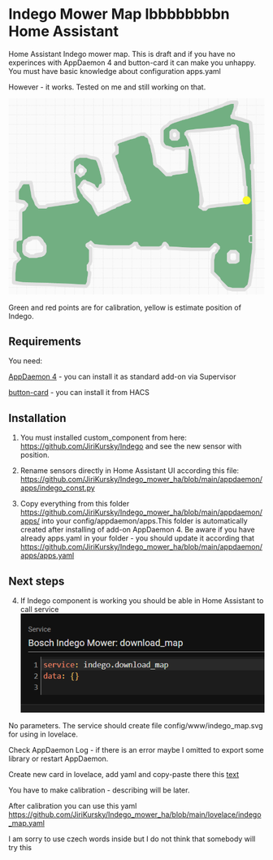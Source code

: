 # Indego Mower Map Ibbbbbbbbn Home Assistant 
Home Assistant Indego mower map. This is draft and if you have no experinces with AppDaemon 4 and button-card it can make you unhappy. You must have basic knowledge about configuration apps.yaml

However - it works. Tested on me and still working on that.

![Map example](/doc/m1-map.png)

Green and red points are for calibration, yellow is estimate position of Indego.
## Requirements
You need:

[AppDaemon 4](https://github.com/hassio-addons/addon-appdaemon) - you can install it as standard add-on via Supervisor

[button-card](https://github.com/custom-cards/button-card) - you can install it from HACS

## Installation

1. You must installed custom_component from here: https://github.com/JiriKursky/Indego and see the new sensor with position.

2. Rename sensors directly in Home Assistant UI according this file: https://github.com/JiriKursky/Indego_mower_ha/blob/main/appdaemon/apps/indego_const.py 

3. Copy everything from this folder https://github.com/JiriKursky/Indego_mower_ha/blob/main/appdaemon/apps/ into your config/appdaemon/apps.This folder is automatically created after installing of add-on AppDaemon 4. Be aware if you have already apps.yaml in your folder - you should update it according that https://github.com/JiriKursky/Indego_mower_ha/blob/main/appdaemon/apps/apps.yaml 

## Next steps

4. If Indego component is working you should be able in Home Assistant to call service
![service](/doc/01-service.png)

No parameters. The service should create file config/www/indego_map.svg for using in lovelace.

Check AppDaemon Log - if there is an error maybe I omitted to export some library or restart AppDaemon.

Create new card in lovelace, add yaml and copy-paste there this [text](https://github.com/JiriKursky/Indego_mower_ha/blob/main/lovelace/indego_map_calibration.yaml)

You have to make calibration - describing will be later.

After calibration you can use this yaml https://github.com/JiriKursky/Indego_mower_ha/blob/main/lovelace/indego_map.yaml

I am sorry to use czech words inside but I do not think that somebody will try this
